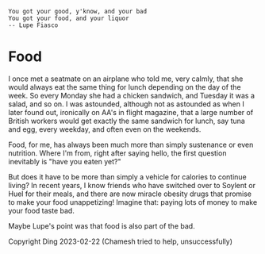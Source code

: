 ```
You got your good, y'know, and your bad
You got your food, and your liquor
-- Lupe Fiasco
```

# Food

I once met a seatmate on an airplane who told me, very calmly, that she would always eat the same thing for lunch depending on the day of the week. So every Monday she had a chicken sandwich, and Tuesday it was a salad, and so on. I was astounded, although not as astounded as when I later found out, ironically on AA's in flight magazine, that a large number of British workers would get exactly the same sandwich for lunch, say tuna and egg, every weekday, and often even on the weekends.

Food, for me, has always been much more than simply sustenance or even nutrition. Where I'm from, right after saying hello, the first question inevitably is "have you eaten yet?"

But does it have to be more than simply a vehicle for calories to continue living? In recent years, I know friends who have switched over to Soylent or Huel for their meals, and there are now miracle obesity drugs that promise to make your food unappetizing! Imagine that: paying lots of money to make your food taste bad.

Maybe Lupe's point was that food is also part of the bad.

Copyright Ding 2023-02-22 (Chamesh tried to help, unsuccessfully)